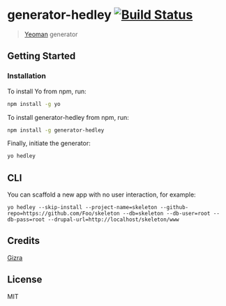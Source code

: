 # generator-hedley [![Build Status](https://travis-ci.org/Gizra/generator-hedley.svg?branch=master)](https://travis-ci.org/Gizra/generator-hedley)

> [Yeoman](http://yeoman.io) generator


## Getting Started

### Installation

To install Yo from npm, run:

```bash
npm install -g yo
```

To install generator-hedley from npm, run:

```bash
npm install -g generator-hedley
```

Finally, initiate the generator:

```bash
yo hedley
```

## CLI

You can scaffold a new app with no user interaction, for example:
```
yo hedley --skip-install --project-name=skeleton --github-repo=https://github.com/Foo/skeleton --db=skeleton --db-user=root --db-pass=root --drupal-url=http://localhost/skeleton/www
```

## Credits

[Gizra](https://gizra.com)

## License

MIT
